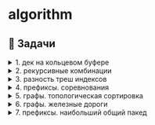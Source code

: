 # algorithm

## 📁 Задачи

<details>
<summary>1. дек на кольцевом буфере</summary>

### Описание
Реализация дека на кольцевом буфере с поддержкой операций добавления/извлечения с обоих концов за O(1).

### Ссылка на решение
- [Код решения](./deque/)
</details>



<details>
<summary>2. рекурсивные комбинации</summary>

### Описание
На клавиатуре старых мобильных телефонов каждой цифре соответствовало несколько букв. Примерно так:

2:’abc’,
3:’def’,
4:’ghi’,
5:’jkl’,
6:’mno’,
7:’pqrs’,
8:’tuv’,
9:’wxyz’

Вам известно в каком порядке были нажаты кнопки телефона, без учета повторов. Напечатайте все комбинации букв, которые можно набрать такой последовательностью нажатий.

Формат ввода

На вход подается строка, состоящая из цифр 2-9 включительно. Длина строки не превосходит 10 символов.

Формат вывода

Выведите все возможные комбинации букв через пробел в лексикографическом (алфавитном) порядке по возрастанию.

### Ссылка на решение
- [Код решения](./combo/)
</details>


<details>
<summary>3. разность треш индексов</summary>

### Описание
Гоша долго путешествовал и измерил площадь каждого из n островов Алгосов, но ему этого мало! Теперь он захотел оценить, насколько разнообразными являются острова в составе архипелага.

Для этого Гоша рассмотрел все пары островов (таких пар, напомним, 
n∗(n−1)/2) и посчитал попарно разницу площадей между всеми островами. Теперь он собирается упорядочить полученные разницы, чтобы взять k-ую по порядку из них.

Помоги Гоше найти k-ю минимальную разницу между площадями эффективно.


Формат ввода

В первой строке записано натуральное число n –— количество островов в архипелаге (2 ≤ n ≤ 100000).

В следующей строке через пробел записаны n площадей островов — n натуральных чисел, каждое из которых не превосходит 1000000.

В последней строке задано число k. Оно находится в диапазоне от 1 до n(n−1)/2.

Формат вывода

Выведите одно число –— k-ую минимальную разницу.

### Идея
Основная сложность получить катую статистику не затрачивая O(n**2) по времени и памяти.
Основная мысль - если отсортировать исходный массив, можно бинпоиском искать значение предполагаемой статистики, и далее, проверять двумя указателями количество пар с разницей <= mid. 

### Ссылка на решение
- [Код решения](./thresh/)
</details>

<details>
<summary>4. префиксы. соревнования</summary>

### Описание
Жители Алгосов любят устраивать турниры по спортивному программированию. Все участники разбиваются на пары и соревнуются друг с другом. А потом два самых сильных программиста встречаются в финальной схватке, которая состоит из нескольких раундов. Если в очередном раунде выигрывает первый участник, в таблицу с результатами записывается  0, если второй, то  1. Ничьей в раунде быть не может.

Нужно определить наибольший по длине непрерывный отрезок раундов, по результатам которого суммарно получается ничья. Например, если дана последовательность  0010111000, то раунды с 2-го по 9-й (нумерация начинается с единицы) дают ничью.
Формат ввода

В первой строке задаётся n ( 0 ≤ n ≤ 10**5) –— количество раундов. Во второй строке через пробел записано nn чисел –— результаты раундов. Каждое число равно либо 0, либо 1.

Формат вывода

Выведите длину найденного отрезка.

### Идея

входной массив = 0 0 1 0 1 1 1 0 0 0. если при рассмотрении очередного элемента мы возьмем 0 = -1, 1 = 1, то получится следующая картина
           индексы             -1  0  1  2  3  4  5  6  7  8  9
          исходные значения        0  0  1  0  1  1  1  0  0  0
результат (кумулятивная сумма)  0 -1 -2 -1 -2 -1  0  1  0 -1 -2



### Ссылка на решение
- [Код решения](./compet/)
</details>

<details>
<summary>5. графы. топологическая сортировка</summary>

### Описание
Дан ациклический ориентированный граф (так называемый DAG, directed acyclic graph). Найдите его топологическую сортировку, то есть выведите его вершины в таком порядке, что все рёбра графа идут слева направо. У графа может быть несколько подходящих перестановок вершин. Вам надо найти любую топологическую сортировку.
Формат ввода

В первой строке даны два числа – количество вершин n (1 ≤ n ≤ 10^5) и количество рёбер m (0 ≤ m ≤ 10^5). В каждой из следующих m строк описаны рёбра по одному на строке. Каждое ребро представлено парой вершин (from,to), 1 ≤ from,to ≤ n, соответственно номерами вершин начала и конца.
Формат вывода

Выведите номера вершин в требуемом порядке.

### Ссылка на решение
- [Код решения](./topo/)
</details>


<details>
<summary>6. графы. железные дороги</summary>

### Описание
По условию задачи дан полный направленный граф, направление рёбер Ui -> Vj,
где U < V. Существуют рёбра двух типов. Оптимальным считается граф, где 
для любой пары вершин верно, что существует путь только с одним типом рёбер 
между ними, либо не существует пути вовсе. Что-бы проверить оптимальность нужно
развернуть один из типов рёбер. Почему так: для любых двух вершин, есть два
способа добраться из U в V - 
1) напрямую Ui -> Vn
2) через множество смежных вершин {i + 1, 2, ..., n - 1}

Это можно увидеть на графе с минимальным циклом 1 -> 2, 2 -> 3, 1 => 3,
развернув один из типов рёбер получится цикл. Это будет верно для графов с 
любым количеством вершин. 
 
Используя DFS ищем цикл
V - вершины графа, E - ребра
Временная сложность - O(V + E), пространственная - O(V + E)
 


### Ссылка на решение
- [Код решения](./circ/)
</details>


<details>
<summary>7. префиксы. наибольший общий пакед</summary>

### Описание
Вам даны строки в запакованном виде. Определим запакованную строку (ЗС) рекурсивно. Строка, состоящая только из строчных букв английского алфавита является ЗС. Если A и B —– корректные ЗС, то и AB является ЗС. Если A —– ЗС, а n — однозначное натуральное число, то n[A] тоже ЗС. При этом запись n[A] означает, что при распаковке строка A записывается подряд n раз. Найдите наибольший общий префикс распакованных строк и выведите его (в распакованном виде).
Формат ввода

В первой строке записано число  n (1 ≤ n ≤ 1000) –— число строк.

Далее в  n строках записаны запакованные строки. Гарантируется, что эти строки корректны, то есть удовлетворяют указанному рекурсивному определению. Длина строк после распаковки не превосходит  10^5.
Формат вывода

Выведите наибольший общий префикс распакованных строк.


### Ссылка на решение
- [Код решения](./paked/)
</details>